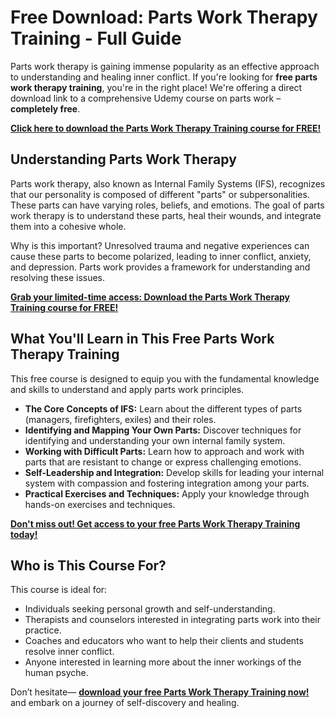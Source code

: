 # Free Download: Parts Work Therapy Training - Full Guide

Parts work therapy is gaining immense popularity as an effective approach to understanding and healing inner conflict. If you're looking for **free parts work therapy training**, you're in the right place! We're offering a direct download link to a comprehensive Udemy course on parts work – **completely free**.

[**Click here to download the Parts Work Therapy Training course for FREE!**](https://udemywork.com/parts-work-therapy-training)

## Understanding Parts Work Therapy

Parts work therapy, also known as Internal Family Systems (IFS), recognizes that our personality is composed of different "parts" or subpersonalities. These parts can have varying roles, beliefs, and emotions. The goal of parts work therapy is to understand these parts, heal their wounds, and integrate them into a cohesive whole.

Why is this important? Unresolved trauma and negative experiences can cause these parts to become polarized, leading to inner conflict, anxiety, and depression. Parts work provides a framework for understanding and resolving these issues.

[**Grab your limited-time access: Download the Parts Work Therapy Training course for FREE!**](https://udemywork.com/parts-work-therapy-training)

## What You'll Learn in This Free Parts Work Therapy Training

This free course is designed to equip you with the fundamental knowledge and skills to understand and apply parts work principles.

*   **The Core Concepts of IFS:** Learn about the different types of parts (managers, firefighters, exiles) and their roles.
*   **Identifying and Mapping Your Own Parts:** Discover techniques for identifying and understanding your own internal family system.
*   **Working with Difficult Parts:** Learn how to approach and work with parts that are resistant to change or express challenging emotions.
*   **Self-Leadership and Integration:** Develop skills for leading your internal system with compassion and fostering integration among your parts.
*   **Practical Exercises and Techniques:** Apply your knowledge through hands-on exercises and techniques.

[**Don't miss out! Get access to your free Parts Work Therapy Training today!**](https://udemywork.com/parts-work-therapy-training)

## Who is This Course For?

This course is ideal for:

*   Individuals seeking personal growth and self-understanding.
*   Therapists and counselors interested in integrating parts work into their practice.
*   Coaches and educators who want to help their clients and students resolve inner conflict.
*   Anyone interested in learning more about the inner workings of the human psyche.

Don’t hesitate— **[download your free Parts Work Therapy Training now!](https://udemywork.com/parts-work-therapy-training)** and embark on a journey of self-discovery and healing.
